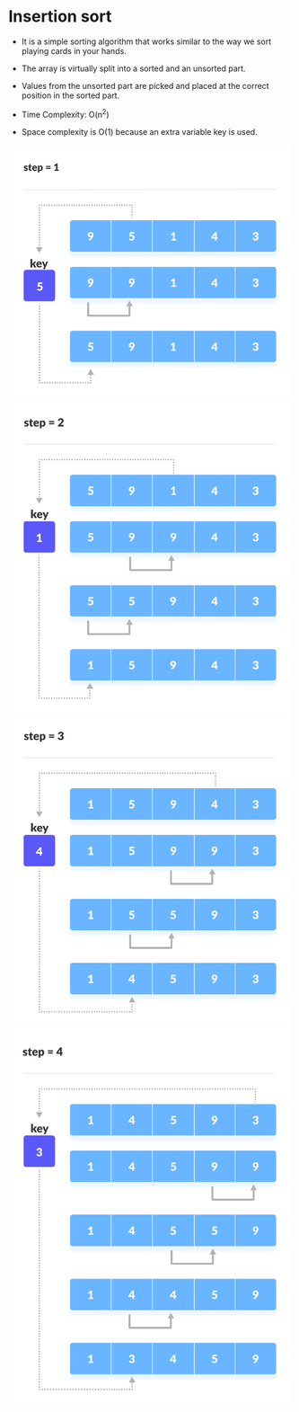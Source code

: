 # Insertion sort

- It is a simple sorting algorithm that works similar to the way we sort playing cards in your hands.

- The array is virtually split into a sorted and an unsorted part.

- Values from the unsorted part are picked and placed at the correct position in the sorted part.

- Time Complexity: O(n<sup>2</sup>)

- Space complexity is O(1) because an extra variable key is used.

![Linear Search](../../Img/Insertion-sort-0.png)
![Linear Search](../../Img/Insertion-sort-1.png)
![Linear Search](../../Img/Insertion-sort-2.png)
![Linear Search](../../Img/Insertion-sort-3.png)
